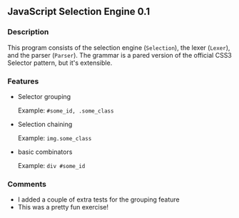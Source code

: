## JavaScript Selection Engine 0.1

### Description

This program consists of the selection engine (`Selection`), the lexer (`Lexer`), and the parser (`Parser`). The grammar is a pared version of the official CSS3 Selector pattern, but it's extensible.

### Features

* Selector grouping

    Example: `#some_id, .some_class`

* Selection chaining

    Example: `img.some_class`

* basic combinators

    Example: `div #some_id`

### Comments

* I added a couple of extra tests for the grouping feature
* This was a pretty fun exercise!
